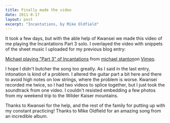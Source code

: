 ```yaml
---
title: Finally made the video
date: 2011-8-17
layout: post
excerpt: "Incantations, by Mike Oldfield"
---
```


It took a few days, but with the able help of Kwansei we made this video
of me playing the Incantations Part 3 solo. I overlayed the video with
snippets of the sheet music I uploaded for my previous blog entry:
  
  
  
[Michael playing "Part 3" of Incantations](http://vimeo.com/27834710) from
[michael stanton](http://vimeo.com/user3230022)on [Vimeo](http://vimeo.com/).
  
  
  
I hope I didn't butcher the song too greatly. As I said in the last entry,
intonation is kind of a problem. I altered the guitar part a bit here and
there to avoid high notes on low strings, where the problem is worse. Kwansei
recorded me twice, so I had two videos to splice together, but I just took
the soundtrack from one video. I couldn't resisted embedding a few photos
from my weekend trip to the Wilder Kaiser mountains.
  
  
Thanks to Kwansei for the help, and the rest of the family for putting
up with my constant practicing! Thanks to Mike Oldfield for an amazing
song from an incredible album.
